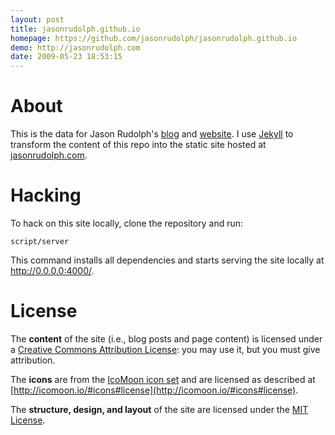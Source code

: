 ```yaml
---
layout: post
title: jasonrudolph.github.io
homepage: https://github.com/jasonrudolph/jasonrudolph.github.io
demo: http://jasonrudolph.com
date: 2009-05-23 18:53:15
---
```

# About

This is the data for Jason Rudolph's [blog](http://jasonrudolph.com/blog "http://jasonrudolph.com/blog") and [website](http://jasonrudolph.com "http://jasonrudolph.com").
I use [Jekyll](http://github.com/mojombo/jekyll) to transform the content of this repo into the static site hosted at [jasonrudolph.com](http://jasonrudolph.com "http://jasonrudolph.com").

# Hacking

To hack on this site locally, clone the repository and run:

    script/server

This command installs all dependencies and starts serving the site locally at
http://0.0.0.0:4000/.

# License

The **content** of the site (i.e., blog posts and page content) is licensed under a [Creative Commons Attribution License](http://creativecommons.org/licenses/by/3.0/us/): you may use it, but you must give attribution.

The **icons** are from the [IcoMoon icon set](http://icomoon.io/) and are licensed as described at [http://icomoon.io/#icons#license](http://icomoon.io/#icons#license).

The **structure, design, and layout** of the site are licensed under the [MIT License](http://opensource.org/licenses/MIT).

